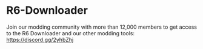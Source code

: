 # R6-Downloader
Join our modding community with more than 12,000 members to get access to the R6 Downloader and our other modding tools: https://discord.gg/2yhbZhj
